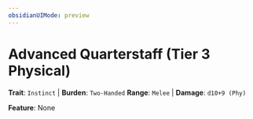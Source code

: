 ```yaml
---
obsidianUIMode: preview
---
```

# Advanced Quarterstaff (Tier 3 Physical)

**Trait**: `Instinct` | **Burden**: `Two-Handed`
**Range**: `Melee` | **Damage**: `d10+9 (Phy)`

**Feature**: None
